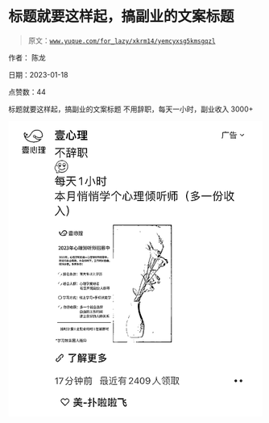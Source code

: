 # 标题就要这样起，搞副业的文案标题

> 原文：[`www.yuque.com/for_lazy/xkrm14/yemcyxsg5kmsgqzl`](https://www.yuque.com/for_lazy/xkrm14/yemcyxsg5kmsgqzl)

作者： 陈龙 

日期：2023-01-18 

点赞数：44 

标题就要这样起，搞副业的文案标题 不用辞职，每天一小时，副业收入 3000+ 

![](img/1ce6bfef2d7052d1ba0fa3e5def3e3fa.png) 


